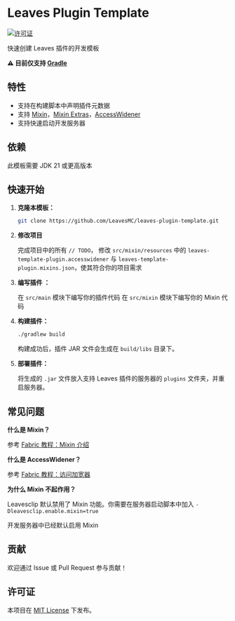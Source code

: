 # Leaves Plugin Template

[![许可证](https://img.shields.io/github/license/LeavesMC/leaves-plugin-template)](LICENSE)

快速创建 Leaves 插件的开发模板

**:warning: 目前仅支持 [Gradle](https://gradle.org/)**

## 特性

- 支持在构建脚本中声明插件元数据
- 支持 [Mixin](https://github.com/FabricMC/Mixin)，[Mixin Extras](https://github.com/LlamaLad7/MixinExtras)，[AccessWidener](https://github.com/FabricMC/access-widener)
- 支持快速启动开发服务器

## 依赖

此模板需要 JDK 21 或更高版本

## 快速开始

1. **克隆本模板：**

   ```bash
   git clone https://github.com/LeavesMC/leaves-plugin-template.git
   ```

2. **修改项目**

   完成项目中的所有 `// TODO`， 修改 `src/mixin/resources` 中的 `leaves-template-plugin.accesswidener` 与 
   `leaves-template-plugin.mixins.json`，使其符合你的项目需求

3. **编写插件 ：**

   在 `src/main` 模块下编写你的插件代码
   在 `src/mixin` 模块下编写你的 Mixin 代码

4. **构建插件：**

   ```bash
   ./gradlew build
   ```

   构建成功后，插件 JAR 文件会生成在 `build/libs` 目录下。

5. **部署插件：**

   将生成的 `.jar` 文件放入支持 Leaves 插件的服务器的 `plugins` 文件夹，并重启服务器。

## 常见问题

**什么是 Mixin？**

参考 [Fabric 教程：Mixin 介绍](https://wiki.fabricmc.net/zh_cn:tutorial:mixin_introduction)

**什么是 AccessWidener？**

参考 [Fabric 教程：访问加宽器](https://wiki.fabricmc.net/zh_cn:tutorial:accesswideners)

**为什么 Mixin 不起作用？**

Leavesclip 默认禁用了 Mixin 功能。你需要在服务器启动脚本中加入 `-Dleavesclip.enable.mixin=true`

开发服务器中已经默认启用 Mixin

## 贡献

欢迎通过 Issue 或 Pull Request 参与贡献！

## 许可证

本项目在 [MIT License](LICENSE) 下发布。